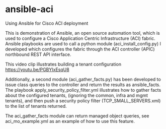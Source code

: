 # ansible-aci
Using Ansible for Cisco ACI deployment

This is demonstration of Ansible, an open source automation tool, which is used to configure a Cisco Application Centric Infrastructure (ACI) fabric. Ansible playbooks are used to call a python module (aci_install_config.py) I developed which configures the fabric through the ACI controller (APIC) northbound REST API interface.

This video clip illustrates building a tenant configuration
https://youtu.be/PGBYIxEsqU8

Additionally, a second module (aci_gather_facts.py) has been developed to issue class queries to the controller and return the results as ansible_facts. The playbook apply_security_policy_filter.yml illustrates how to gather facts about the configured tenants, (ignoring the common, infra and mgmt tenants), and then push a security policy filter (TCP_SMALL_SERVERS.xml) to the list of tenants returned.

The aci_gather_facts module can return managed object queries, see aci_mo_example.yml as an example of how to use this feature.
